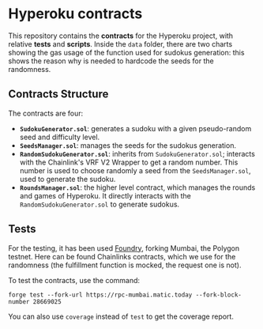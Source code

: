 # Hyperoku contracts
This repository contains the **contracts** for the Hyperoku project, with relative **tests** and **scripts**. 
Inside the `data` folder, there are two charts showing the gas usage of the function used for sudokus generation: this shows the reason why is needed to hardcode the seeds for the randomness.
## Contracts Structure
The contracts are four:
- **`SudokuGenerator.sol`**: generates a sudoku with a given pseudo-random seed and difficulty level.
- **`SeedsManager.sol`**: manages the seeds for the sudokus generation.
- **`RandomSudokuGenerator.sol`**: inherits from `SudokuGenerator.sol`; interacts with the Chainlink's VRF V2 Wrapper to get a random number. This number is used to choose randomly a seed from the `SeedsManager.sol`, used to generate the sudoku.
- **`RoundsManager.sol`**: the higher level contract, which manages the rounds and games of Hyperoku. It directly interacts with the `RandomSudokuGenerator.sol` to generate sudokus.

## Tests
For the testing, it has been used [Foundry](https://github.com/foundry-rs/foundry), forking Mumbai, the Polygon testnet. Here can be found Chainlinks contracts, which we use for the randomness (the fulfillment function is mocked, the request one is not).

To test the contracts, use the command:
```
forge test --fork-url https://rpc-mumbai.matic.today --fork-block-number 28669025
```
You can also use ```coverage``` instead of ```test``` to get the coverage report.